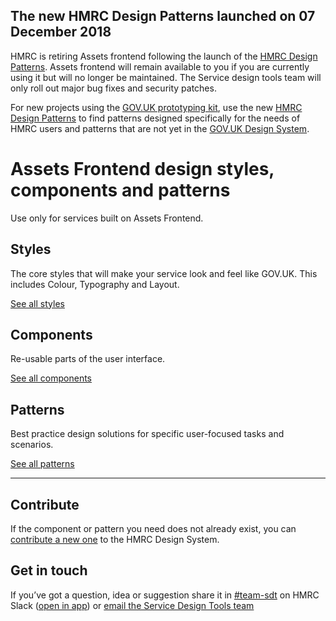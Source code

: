 <!--
  NOTE: This is from the GOV.UK Design System, without the bits that don't apply
-->
<div class="grid-row">
  <div class="column-full column-constrained">
  <div class="notification-summary">
  <h2 class="heading-medium no-top-margin">The new HMRC Design Patterns launched on 07 December 2018</h2>
  <p> HMRC is retiring Assets frontend following the launch of the <a href="#">HMRC Design Patterns</a>. Assets frontend will remain available to you if you are currently using it but will no longer be maintained. The Service design tools team will only roll out major bug fixes and security patches.</p>

  <p>For new projects using the <a href="https://govuk-prototype-kit.herokuapp.com/docs">GOV.UK prototyping kit</a>, use the new <a href="#"> HMRC Design Patterns</a> to find patterns designed specifically for the needs of HMRC users and patterns that are not yet in the <a href="https://design-system.service.gov.uk/">GOV.UK Design System</a>.</p>
  </div>
  </div>
</div>
<div class="grid-row masthead">
  <div class="column-full column-constrained">
  <h1 class="hero__title">Assets Frontend design styles, components and patterns</h1>
  <p class="hero__description">Use only for services built on Assets Frontend.</p>
  </div>
</div>

<main id="design-system-content" class="markdown" data-module="anchored-headings">
  <div class="grid-row">
    <div class="column-full">
      <section>
        <div class="grid-row">
          <div class="column-full column-constrained">
            <div class="grid-row">
              <div class="column-one-third">
                <h2 class="heading-large">Styles</h2>
                <p>The core styles that will make your service look and feel like GOV.UK. This includes Colour, Typography and Layout.</p>
                <p class="mt_20 mtb_20-m"><a href="styles">See all styles</a></p>
              </div>
              <div class="column-one-third">
                <h2 class="heading-large">Components</h2>
                <p>Re-usable parts of the user interface.</p>
                <p class="mt_20 mtb_20-m"><a href="components">See all components</a></p>
              </div>
              <div class="column-one-third">
                <h2 class="heading-large">Patterns</h2>
                <p>Best practice design solutions for specific user-focused tasks and scenarios.</p>
                <p class="mt_20 mtb_20-m"><a href="patterns">See all patterns</a></p>
              </div>
            </div>
          </div>
        </div>
      </section>
      <div class="grid-row">
        <div class="column-full column-constrained">
        <hr class="m0-m">
        </div>
      </div>
    </div>
  </div>
  <section>
    <div class="grid-row">
      <div class="column-full column-constrained">
      <h2 class="heading-large">Contribute</h2>
      <p>If the component or pattern you need does not already exist, you can <a href="https://github.com/hmrc/design-patterns/blob/master/CONTRIBUTING.md">contribute a new one</a> to the HMRC Design System.</p>
        <h2 class="heading-large">Get in touch</h2>
        <p>If you’ve got a question, idea or suggestion share it in <a href="https://hmrcdigital.slack.com/messages/C39V3PH38">#team-sdt</a> on HMRC Slack (<a href="slack://channel?team=T04RY81HB&amp;id=C39V3PH38">open in app</a>) or <a href="mailto:hmrc-service-design-tools-g@digital.hmrc.gov.uk">email the Service Design Tools team</a></p>
      </div>
    </div>
  </section>
</main>
